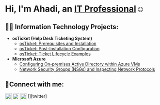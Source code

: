 <h1>Hi, I'm Ahadi, an <a href="https://linkedin.com/in/AhadiTure">IT Professional</a>☺</h1>

<h2>👨‍💻 Information Technology Projects:</h2>

- <b>osTicket (Help Desk Ticketing System)</b>
  - [osTicket: Prerequisites and Installation](https://github.com/Ahaditure/osticket-prereqs)
  - [osTicket: Post-Installation Configuration](https://github.com/Ahaditure/post-install-config)
  - [osTicket: Ticket Lifecycle Examples](https://github.com/Ahaditure/ticket-lifecycle)
- <b>Microsoft Azure</b>
  - [Configuring On-premises Active Directory within Azure VMs](https://github.com/Ahaditure/configure-ad)
  - [Network Security Groups (NSGs) and Inspecting Network Protocols](https://github.com/Ahaditure/azure-network-protocols)

<h2>🤳Connect with me:</h2>

[<img align="left" alt="Josh | Twitter" width="22px" src="https://cdn.jsdelivr.net/npm/simple-icons@v3/icons/twitter.svg" />][twitter]
[<img align="left" alt="Josh | LinkedIn" width="22px" src="https://cdn.jsdelivr.net/npm/simple-icons@v3/icons/linkedin.svg" />][linkedin]
[<img align="left" alt="Josh | Instagram" width="22px" src="https://cdn.jsdelivr.net/npm/simple-icons@v3/icons/instagram.svg" />][instagram]

[instagram]: https://www.instagram.com/Ahadi_Ture
[linkedin]: https://linkedin.com/in/AhadiTure
